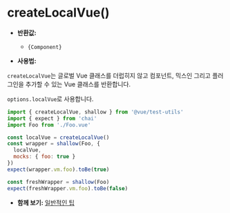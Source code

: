 # createLocalVue()

- **반환값:**
  - `{Component}`

- **사용법:**

`createLocalVue`는 글로벌 Vue 클래스를 더럽히지 않고 컴포넌트, 믹스인 그리고 플러그인을 추가할 수 있는 Vue 클래스를 반환합니다.

`options.localVue`로 사용합니다.

```js
import { createLocalVue, shallow } from '@vue/test-utils'
import { expect } from 'chai'
import Foo from './Foo.vue'

const localVue = createLocalVue()
const wrapper = shallow(Foo, {
  localVue,
  mocks: { foo: true }
})
expect(wrapper.vm.foo).toBe(true)

const freshWrapper = shallow(Foo)
expect(freshWrapper.vm.foo).toBe(false)
```

- **함께 보기:** [일반적인 팁](../guides/common-tips.md#applying-global-plugins-and-mixins)
